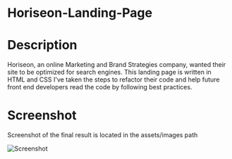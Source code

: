 # Horiseon-Landing-Page

# Description

Horiseon, an online Marketing and Brand Strategies company, wanted their site to be optimized for search engines.
This landing page is written in HTML and CSS
I've taken the steps to refactor their code and help future front end developers read the code by following best practices.

# Screenshot

Screenshot of the final result is located in the assets/images path

![Screenshot](./assets/images/Horiseon-Landing-Page.png)
